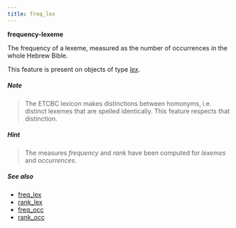 ```yaml
---
title: freq_lex
---
```


**frequency-lexeme**

The frequency of a lexeme, measured as the number of occurrences in the whole Hebrew Bible.

This feature is present on objects of type [*lex*](otype).

##### Note
> The ETCBC lexicon makes distinctions between homonyms, i.e. distinct lexemes that are spelled identically.
This feature respects that distinction.

##### Hint
> The measures *frequency* and *rank* have been computed for *lexemes* and *occurrences*.
    
##### See also
 
* [freq_lex](freq_lex)
* [rank_lex](rank_lex)
* [freq_occ](freq_occ)
* [rank_occ](rank_occ)

